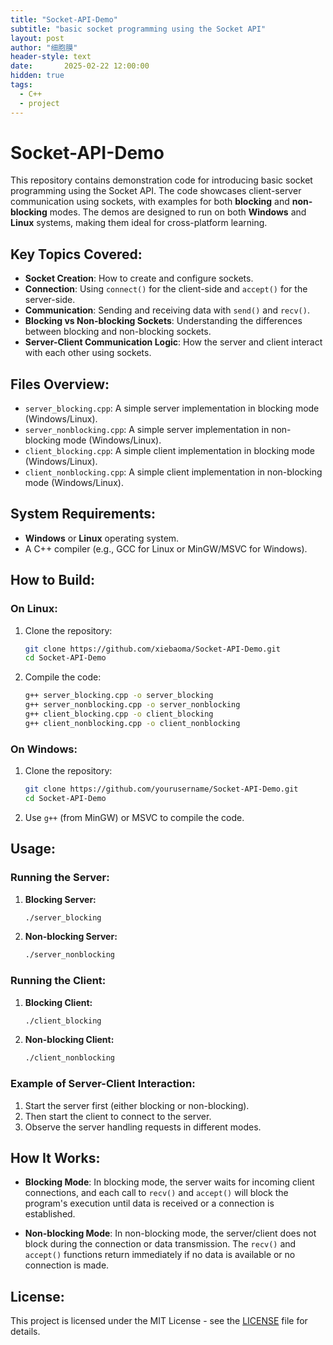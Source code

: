```yaml
---
title: "Socket-API-Demo"
subtitle: "basic socket programming using the Socket API"
layout: post
author: "细胞膜"
header-style: text
date:       2025-02-22 12:00:00
hidden: true
tags:
  - C++
  - project
---
```


# Socket-API-Demo

This repository contains demonstration code for introducing basic socket programming using the Socket API. The code showcases client-server communication using sockets, with examples for both **blocking** and **non-blocking** modes. The demos are designed to run on both **Windows** and **Linux** systems, making them ideal for cross-platform learning.

## Key Topics Covered:
- **Socket Creation**: How to create and configure sockets.
- **Connection**: Using `connect()` for the client-side and `accept()` for the server-side.
- **Communication**: Sending and receiving data with `send()` and `recv()`.
- **Blocking vs Non-blocking Sockets**: Understanding the differences between blocking and non-blocking sockets.
- **Server-Client Communication Logic**: How the server and client interact with each other using sockets.

## Files Overview:

- `server_blocking.cpp`: A simple server implementation in blocking mode (Windows/Linux).
- `server_nonblocking.cpp`: A simple server implementation in non-blocking mode (Windows/Linux).
- `client_blocking.cpp`: A simple client implementation in blocking mode (Windows/Linux).
- `client_nonblocking.cpp`: A simple client implementation in non-blocking mode (Windows/Linux).

## System Requirements:

- **Windows** or **Linux** operating system.
- A C++ compiler (e.g., GCC for Linux or MinGW/MSVC for Windows).

## How to Build:

### On Linux:
1. Clone the repository:
   ```bash
   git clone https://github.com/xiebaoma/Socket-API-Demo.git
   cd Socket-API-Demo
   ```

2. Compile the code:
   ```bash
   g++ server_blocking.cpp -o server_blocking
   g++ server_nonblocking.cpp -o server_nonblocking
   g++ client_blocking.cpp -o client_blocking
   g++ client_nonblocking.cpp -o client_nonblocking
   ```

### On Windows:
1. Clone the repository:
   ```bash
   git clone https://github.com/yourusername/Socket-API-Demo.git
   cd Socket-API-Demo
   ```

2. Use `g++` (from MinGW) or MSVC to compile the code.

## Usage:

### Running the Server:
1. **Blocking Server:**
   ```bash
   ./server_blocking
   ```

2. **Non-blocking Server:**
   ```bash
   ./server_nonblocking
   ```

### Running the Client:
1. **Blocking Client:**
   ```bash
   ./client_blocking
   ```

2. **Non-blocking Client:**
   ```bash
   ./client_nonblocking
   ```

### Example of Server-Client Interaction:
1. Start the server first (either blocking or non-blocking).
2. Then start the client to connect to the server.
3. Observe the server handling requests in different modes.

## How It Works:

- **Blocking Mode**: In blocking mode, the server waits for incoming client connections, and each call to `recv()` and `accept()` will block the program's execution until data is received or a connection is established.
  
- **Non-blocking Mode**: In non-blocking mode, the server/client does not block during the connection or data transmission. The `recv()` and `accept()` functions return immediately if no data is available or no connection is made.

## License:

This project is licensed under the MIT License - see the [LICENSE](LICENSE) file for details.